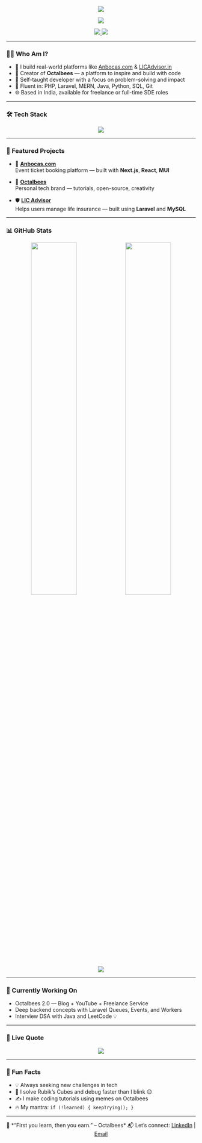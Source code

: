 <!-- Banner -->
<p align="center">
  <img src="https://capsule-render.vercel.app/api?type=waving&color=0:58A6FF,100:1E90FF&height=250&section=header&text=Hey%20There!%20I'm%20Bikash%20Kumar&fontSize=40&desc=Full%20Stack%20Developer%20%7C%20Tech%20Explorer%20%7C%20Octalbees&descSize=20&fontColor=fff&descAlignY=70" />
</p>

<!-- Animated Typing Bio -->
<p align="center">
  <img src="https://readme-typing-svg.herokuapp.com/?lines=Full%20Stack%20Web%20Developer;Laravel%20%7C%20React%20%7C%20Next.js%20%7C%20Java;Founder%20of%20Octalbees;Let’s%20Build%20Something%20Cool%20Together!&center=true&size=22" />
</p>

<!-- Social Links -->
<p align="center">
  <a href="https://www.linkedin.com/in/bikashkumar44" target="_blank">
    <img src="https://img.shields.io/badge/-LinkedIn-blue?style=for-the-badge&logo=linkedin&logoColor=white" />
  </a>
  <a href="mailto:bikash.k3044@gmail.com">
    <img src="https://img.shields.io/badge/-Email-red?style=for-the-badge&logo=gmail&logoColor=white" />
  </a>
</p>

---

### 🧑‍💻 Who Am I?

- 🔭 I build real-world platforms like [Anbocas.com](https://anbocas.com) & [LICAdvisor.in](https://licadvisor.in)  
- 🚀 Creator of **Octalbees** — a platform to inspire and build with code  
- 🧠 Self-taught developer with a focus on problem-solving and impact  
- 💬 Fluent in: PHP, Laravel, MERN, Java, Python, SQL, Git  
- 🌐 Based in India, available for freelance or full-time SDE roles  

---

### 🛠️ Tech Stack

<p align="center">
  <img src="https://skillicons.dev/icons?i=php,laravel,react,nextjs,java,javascript,python,mysql,html,css,git,vscode,postman" />
</p>

---

### 🚀 Featured Projects

- 🎫 [**Anbocas.com**](https://anbocas.com)  
  Event ticket booking platform — built with **Next.js**, **React**, **MUI**

- 🧠 [**Octalbees**](https://octalbees.com)  
  Personal tech brand — tutorials, open-source, creativity

- 🛡 [**LIC Advisor**](https://licadvisor.in)  
  Helps users manage life insurance — built using **Laravel** and **MySQL**

---

### 📊 GitHub Stats

<p align="center">
  <img src="https://github-readme-stats.vercel.app/api?username=bikashkumar&show_icons=true&theme=tokyonight&hide_border=true" width="49%" />
  <img src="https://github-readme-streak-stats.herokuapp.com/?user=bikashkumar&theme=tokyonight&hide_border=true" width="49%" />
</p>

<p align="center">
  <img src="https://github-profile-trophy.vercel.app/?username=bikashkumar&theme=monokai&no-frame=true&row=1&column=6" />
</p>

---

### 📌 Currently Working On

- Octalbees 2.0 — Blog + YouTube + Freelance Service  
- Deep backend concepts with Laravel Queues, Events, and Workers  
- Interview DSA with Java and LeetCode 💡  

---

### 💬 Live Quote

<p align="center">
  <img src="https://quotes-github-readme.vercel.app/api?type=horizontal&theme=dark" />
</p>

---

### 🧩 Fun Facts

- 💡 Always seeking new challenges in tech  
- 🧠 I solve Rubik’s Cubes and debug faster than I blink 😉  
- ✍️ I make coding tutorials using memes on Octalbees  
- 🔥 My mantra: `if (!learned) { keepTrying(); }`

---

<p align="center">
  🐝 *“First you learn, then you earn.” – Octalbees*  
  📬 Let’s connect: <a href="https://www.linkedin.com/in/bikashkumar44">LinkedIn</a> | <a href="mailto:bikash.k3044@gmail.com">Email</a>
</p>

